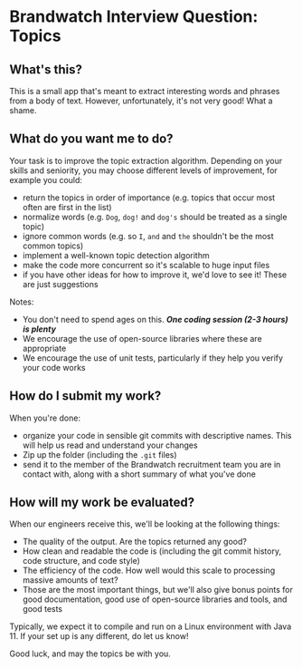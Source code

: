 # Brandwatch Interview Question: Topics

## What's this?

This is a small app that's meant to extract interesting words and phrases from a body of text. However, unfortunately,
it's not very good! What a shame.

## What do you want me to do?

Your task is to improve the topic extraction algorithm.
Depending on your skills and seniority, you may choose different levels of improvement, for example you could:
- return the topics in order of importance (e.g. topics that occur most often are first in the list)
- normalize words (e.g. `Dog`, `dog!` and `dog's` should be treated as a single topic)
- ignore common words (e.g. so `I`, `and` and `the` shouldn't be the most common topics)
- implement a well-known topic detection algorithm
- make the code more concurrent so it's scalable to huge input files
- if you have other ideas for how to improve it, we'd love to see it! These are just suggestions

Notes:
- You don't need to spend ages on this. **_One coding session (2-3 hours) is plenty_**
- We encourage the use of open-source libraries where these are appropriate
- We encourage the use of unit tests, particularly if they help you verify your code works


## How do I submit my work?

When you're done:
- organize your code in sensible git commits with descriptive names. This will help us read and understand your changes
- Zip up the folder (including the `.git` files)
- send it to the member of the Brandwatch recruitment team you are in contact with, along with a short summary of what you've done


## How will my work be evaluated?

When our engineers receive this, we'll be looking at the following things:

- The quality of the output. Are the topics returned any good?
- How clean and readable the code is (including the git commit history, code structure, and code style)
- The efficiency of the code. How well would this scale to processing massive amounts of text?
- Those are the most important things, but we'll also give bonus points for good documentation, good use of open-source libraries and tools, and good tests

Typically, we expect it to compile and run on a Linux environment with Java 11. If your set up is any different, do let
us know!

Good luck, and may the topics be with you.
